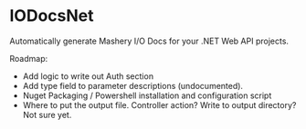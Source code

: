 IODocsNet
=========

Automatically generate Mashery I/O Docs for your .NET Web API projects.

Roadmap:
* Add logic to write out Auth section
* Add type field to parameter descriptions (undocumented).
* Nuget Packaging / Powershell installation and configuration script
* Where to put the output file. Controller action? Write to output directory? Not sure yet.
